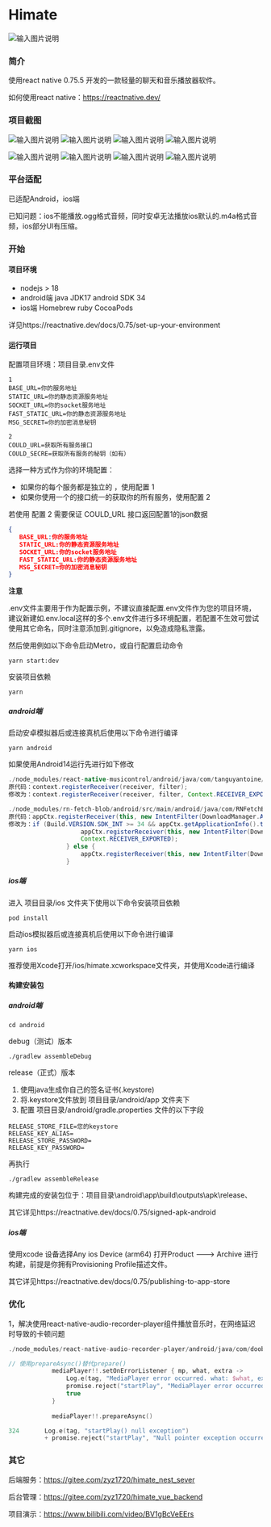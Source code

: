 # Himate
![输入图片说明](src/assets/images/logo.png)
### 简介

使用react native 0.75.5 开发的一款轻量的聊天和音乐播放器软件。

如何使用react native：https://reactnative.dev/

### 项目截图

![输入图片说明](src/assets/images/screenshot_1.jpg)  ![输入图片说明](src/assets/images/screenshot_2.jpg)  ![输入图片说明](src/assets/images/screenshot_3.jpg)  ![输入图片说明](src/assets/images/screenshot_4.jpg)

![输入图片说明](src/assets/images/screenshot_4.jpg)  ![输入图片说明](src/assets/images/screenshot_6.jpg)  ![输入图片说明](src/assets/images/screenshot_7.jpg)  ![输入图片说明](src/assets/images/screenshot_8.jpg)



### 平台适配

已适配Android，ios端

已知问题：ios不能播放.ogg格式音频，同时安卓无法播放ios默认的.m4a格式音频，ios部分UI有压缩。



### 开始

#### 项目环境

- nodejs > 18
- android端  java JDK17  android SDK 34
- ios端  Homebrew  ruby  CocoaPods

详见https://reactnative.dev/docs/0.75/set-up-your-environment

#### 运行项目

配置项目环境：项目目录.env文件

```
1
BASE_URL=你的服务地址
STATIC_URL=你的静态资源服务地址
SOCKET_URL=你的socket服务地址
FAST_STATIC_URL=你的静态资源服务地址
MSG_SECRET=你的加密消息秘钥

2
COULD_URL=获取所有服务接口
COULD_SECRE=获取所有服务的秘钥（如有）
```

选择一种方式作为你的环境配置：

- 如果你的每个服务都是独立的 ，使用配置 1
- 如果你使用一个的接口统一的获取你的所有服务，使用配置 2


若使用 配置 2 需要保证 COULD_URL 接口返回配置1的json数据

```json
{
   BASE_URL:你的服务地址
   STATIC_URL:你的静态资源服务地址
   SOCKET_URL:你的socket服务地址
   FAST_STATIC_URL:你的静态资源服务地址
   MSG_SECRET=你的加密消息秘钥
}
```

**注意**

.env文件主要用于作为配置示例，不建议直接配置.env文件作为您的项目环境，建议新建如.env.local这样的多个.env文件进行多环境配置，若配置不生效可尝试使用其它命名，同时注意添加到.gitignore，以免造成隐私泄露。

然后使用例如以下命令启动Metro，或自行配置启动命令

```
yarn start:dev
```

安装项目依赖

```
yarn
```

##### android端

启动安卓模拟器后或连接真机后使用以下命令进行编译

```
yarn android
```

如果使用Android14运行先进行如下修改

```java
./node_modules/react-native-musicontrol/android/java/com/tanguyantoine/react/MusicControlModule.java:204
原代码：context.registerReceiver(receiver, filter);
修改为：context.registerReceiver(receiver, filter, Context.RECEIVER_EXPORTED);

./node_modules/rn-fetch-blob/android/src/main/android/java/com/RNFetchBlob/RNFetchBlobReq.java:199
原代码：appCtx.registerReceiver(this, new IntentFilter(DownloadManager.ACTION_DOWNLOAD_COMPLETE))
修改为：if (Build.VERSION.SDK_INT >= 34 && appCtx.getApplicationInfo().targetSdkVersion >= 34) {
                    appCtx.registerReceiver(this, new IntentFilter(DownloadManager.ACTION_DOWNLOAD_COMPLETE),
                    Context.RECEIVER_EXPORTED);
                } else {
                    appCtx.registerReceiver(this, new IntentFilter(DownloadManager.ACTION_DOWNLOAD_COMPLETE));
                }
```

##### ios端

进入 项目目录/ios 文件夹下使用以下命令安装项目依赖

```
pod install
```

启动ios模拟器后或连接真机后使用以下命令进行编译

```
yarn ios
```

推荐使用Xcode打开/ios/himate.xcworkspace文件夹，并使用Xcode进行编译

#### 构建安装包

##### android端

```
cd android
```

debug（测试）版本

```
./gradlew assembleDebug
```

release（正式）版本

1. 使用java生成你自己的签名证书(.keystore)
2. 将.keystore文件放到 项目目录/android/app 文件夹下
3. 配置 项目目录/android/gradle.properties 文件的以下字段

```
RELEASE_STORE_FILE=您的keystore
RELEASE_KEY_ALIAS=
RELEASE_STORE_PASSWORD=
RELEASE_KEY_PASSWORD=
```

再执行

```
./gradlew assembleRelease
```
构建完成的安装包位于：项目目录\android\app\build\outputs\apk\release、

其它详见https://reactnative.dev/docs/0.75/signed-apk-android

##### ios端

使用xcode 设备选择Any ios Device (arm64) 打开Product ---> Archive 进行构建，前提是你拥有Provisioning Profile描述文件。

其它详见https://reactnative.dev/docs/0.75/publishing-to-app-store



### 优化

1，解决使用react-native-audio-recorder-player组件播放音乐时，在网络延迟时导致的卡顿问题

```kotlin
./node_modules/react-native-audio-recorder-player/android/java/com/dooboolab.audiorecorderplayer/RNAudioRecorderPlayerModule.kt:311

// 使用prepareAsync()替代prepare()
            mediaPlayer!!.setOnErrorListener { mp, what, extra ->
                Log.e(tag, "MediaPlayer error occurred. what: $what, extra: $extra")
                promise.reject("startPlay", "MediaPlayer error occurred. what: $what, extra: $extra")
                true
            }
        
            mediaPlayer!!.prepareAsync()

324       Log.e(tag, "startPlay() null exception")
          + promise.reject("startPlay", "Null pointer exception occurred")


```



### 其它

后端服务：https://gitee.com/zyz1720/himate_nest_sever

后台管理：https://gitee.com/zyz1720/himate_vue_backend

项目演示：https://www.bilibili.com/video/BV1gBcVeEErs